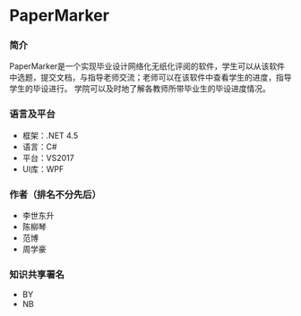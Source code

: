 # PaperMarker

### 简介
PaperMarker是一个实现毕业设计网络化无纸化评阅的软件，学生可以从该软件中选题，提交文档，与指导老师交流；老师可以在该软件中查看学生的进度，指导学生的毕设进行。
学院可以及时地了解各教师所带毕业生的毕设进度情况。

### 语言及平台
* 框架：.NET 4.5
* 语言：C#
* 平台：VS2017
* UI库：WPF

### 作者（排名不分先后）
* 李世东升
* 陈柳琴
* 范博
* 周学豪

### 知识共享署名
* BY
* NB
